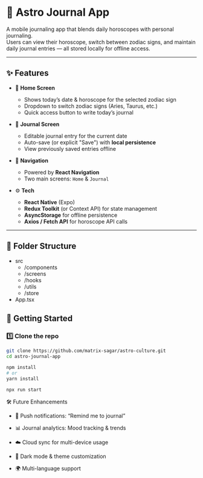 # 🌌 Astro Journal App

A mobile journaling app that blends daily horoscopes with personal journaling.  
Users can view their horoscope, switch between zodiac signs, and maintain daily journal entries — all stored locally for offline access.

---

## ✨ Features
- 📅 **Home Screen**
  - Shows today’s date & horoscope for the selected zodiac sign  
  - Dropdown to switch zodiac signs (Aries, Taurus, etc.)  
  - Quick access button to write today’s journal  

- 📝 **Journal Screen**
  - Editable journal entry for the current date  
  - Auto-save (or explicit "Save") with **local persistence**  
  - View previously saved entries offline  

- 🔀 **Navigation**
  - Powered by **React Navigation**  
  - Two main screens: `Home` & `Journal`  

- ⚙️ **Tech**
  - **React Native** (Expo)  
  - **Redux Toolkit** (or Context API) for state management  
  - **AsyncStorage** for offline persistence  
  - **Axios / Fetch API** for horoscope API calls  

---

## 📂 Folder Structure
- src
  -  /components 
  -  /screens 
  -  /hooks
  -  /utils 
  -  /store 
- App.tsx

## 🚀 Getting Started

### 1️⃣ Clone the repo
```bash
git clone https://github.com/matrix-sagar/astro-culture.git
cd astro-journal-app

npm install
# or
yarn install

npx run start
```

🛠 Future Enhancements

-  🔔 Push notifications: “Remind me to journal”

-  📊 Journal analytics: Mood tracking & trends

-  ☁️ Cloud sync for multi-device usage

-  🎨 Dark mode & theme customization

-  🌍 Multi-language support
